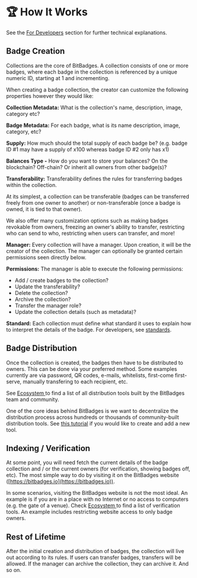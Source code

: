 # 🏆 How It Works

See the [For Developers](broken-reference) section for further technical explanations.

## Badge Creation

Collections are the core of BitBadges. A collection consists of one or more badges, where each badge in the collection is referenced by a unique numeric ID, starting at 1 and incrementing.

When creating a badge collection, the creator can customize the following properties however they would like:

**Collection Metadata:** What is the collection's name, description, image, category etc?

**Badge Metadata:** For each badge, what is its name description, image, category, etc?

**Supply:** How much should the total supply of each badge be? (e.g. badge ID #1 may have a supply of x100 whereas badge ID #2 only has x1)

**Balances Type -** How do you want to store your balances? On the blockchain? Off-chain? Or inherit  all owners from other badge(s)?

**Transferability:** Transferability defines the rules for transferring badges within the collection.&#x20;

At its simplest, a collection can be transferable (badges can be transferred freely from one owner to another) or non-transferable (once a badge is owned, it is tied to that owner).

We also offer many customization options such as making badges revokable from owners, freezing an owner's ability to transfer, restricting who can send to who, restricting when users can transfer, and more!

**Manager:** Every collection will have a manager. Upon creation, it will be the creator of the collection. The manager can optionally be granted certain permissions seen directly below.

**Permissions:** The manager is able to execute the following permissions:

* Add / create badges to the collection?
* Update the transferability?
* Delete the collection?
* Archive the collection?
* Transfer the manager role?
* Update the collection details (such as metadata)?

**Standard:** Each collection must define what standard it uses to explain how to interpret the details of the badge. For developers, see [standards](../../for-developers/need-to-know/standards.md).

## Badge Distribution&#x20;

Once the collection is created, the badges then have to be distributed to owners. This can be done via your preferred method. Some examples currently are via password, QR codes, e-mails, whitelists, first-come first-serve, manually transfering to each recipient, etc.

See [Ecosystem ](../ecosystem.md)to find a list of all distribution tools built by the BitBadges team and community.

One of the core ideas behind BitBadges is we want to decentralize the distribution process across hundreds or thousands of community-built distribution tools. See [this tutorial](../../for-developers/tutorials/build-a-distribution-tool.md) if you would like to create and add a new tool.

## Indexing / Verification&#x20;

At some point, you will need fetch the current details of the badge collection and / or the current owners (for verification, showing badges off, etc). The most simple way to do by visiting it on the BitBadges website ([https://bitbadges.io](https://bitbadges.io)).

In some scenarios, visiting the BitBadges website is not the most ideal. An example is if you are in a place with no Internet or no access to computers (e.g. the gate of a venue). Check [Ecosystem ](../ecosystem.md)to find a list of verification tools. An example includes restricting website access to only badge owners.

## Rest of Lifetime

After the initial creation and distribution of badges, the collection will live out according to its rules. If users can transfer badges, transfers will be allowed. If the manager can archive the collection, they can archive it. And so on.
